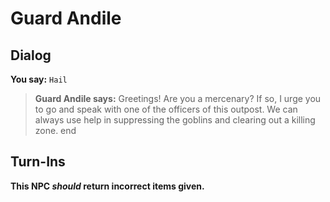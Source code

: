 # Guard Andile
## Dialog

**You say:** `Hail`



>**Guard Andile says:** Greetings!  Are you a mercenary?  If so, I urge you to go and speak with one of the officers of this outpost.  We can always use help in suppressing the goblins and clearing out a killing zone.
end

## Turn-Ins



**This NPC *should* return incorrect items given.**





